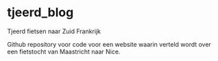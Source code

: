 # tjeerd_blog
Tjeerd fietsen naar Zuid Frankrijk

Github repository voor code voor een website waarin verteld wordt over een fietstocht van Maastricht naar Nice.
